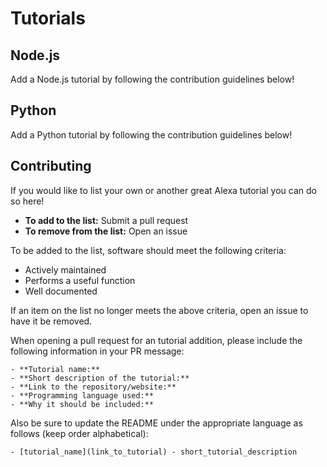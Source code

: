 # Tutorials

## Node.js
Add a Node.js tutorial by following the contribution guidelines below!

## Python
Add a Python tutorial by following the contribution guidelines below!

## Contributing

If you would like to list your own or another great Alexa tutorial you can do so here!

- **To add to the list:** Submit a pull request
- **To remove from the list:** Open an issue

To be added to the list, software should meet the following criteria:

- Actively maintained
- Performs a useful function
- Well documented

If an item on the list no longer meets the above criteria, open an issue to have it be removed.

When opening a pull request for an tutorial addition, please include the following information in your PR message:
```
- **Tutorial name:**
- **Short description of the tutorial:**
- **Link to the repository/website:**
- **Programming language used:**
- **Why it should be included:**
```

Also be sure to update the README under the appropriate language as follows (keep order alphabetical):

```
- [tutorial_name](link_to_tutorial) - short_tutorial_description
```
